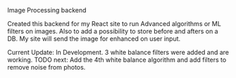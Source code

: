 Image Processing backend

Created this backend for my React site to run Advanced algorithms or ML filters on images. Also to add a possibility to store before and afters on a DB. My site will send the image for enhanced on user input. 

Current Update: In Development. 3 white balance filters were added and are working.
TODO next: Add the 4th white balance algorithm and add filters to remove noise from photos. 
